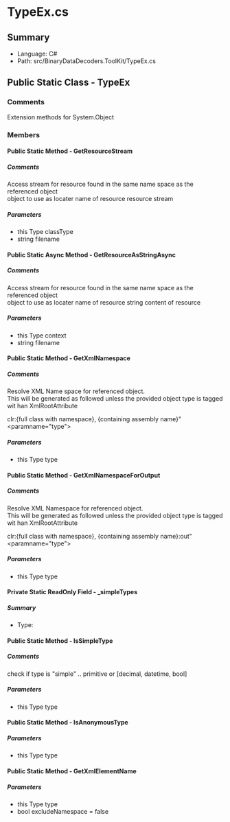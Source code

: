 ﻿# TypeEx.cs

## Summary

* Language: C#
* Path: src/BinaryDataDecoders.ToolKit/TypeEx.cs

## Public Static Class - TypeEx

### Comments

 <summary>
 Extension methods for System.Object
 </summary>

### Members

#### Public Static Method - GetResourceStream

##### Comments

 <summary>
 Access stream for resource found in the same name space as the referenced object
 </summary>
 <paramname="classType">object to use as locater</param>
 <paramname="filename">name of resource</param>
 <returns>resource stream</returns>

#####  Parameters

 - this Type classType 
 - string filename 

#### Public Static Async Method - GetResourceAsStringAsync

##### Comments

 <summary>
 Access stream for resource found in the same name space as the referenced object 
 </summary>
 <paramname="context">object to use as locater</param>
 <paramname="filename">name of resource</param>
 <returns>string content of resource</returns>

#####  Parameters

 - this Type context 
 - string filename 

#### Public Static Method - GetXmlNamespace

##### Comments

 <summary>
 Resolve XML Name space for referenced object.  
 </summary>
 <remarks>
 This will be generated as followed unless the provided object type is tagged wit han XmlRootAttribute
 
 <c>clr:{full class with namespace}, {containing assembly name}&quot;</c>
 </remarks>
 <paramname="type"></param>
 <returns></returns>

#####  Parameters

 - this Type type 

#### Public Static Method - GetXmlNamespaceForOutput

##### Comments

 <summary>
 Resolve XML Namespace for referenced object.  
 </summary>
 <remarks>
 This will be generated as followed unless the provided object type is tagged wit han XmlRootAttribute
 
 <c>clr:{full class with namespace}, {containing assembly name}:out&quot;</c>
 </remarks>
 <paramname="type"></param>
 <returns></returns>

#####  Parameters

 - this Type type 

#### Private Static ReadOnly Field - _simpleTypes

##### Summary

 * Type: 

#### Public Static Method - IsSimpleType

##### Comments

 <summary>
 check if type is "simple" .. primitive or [decimal, datetime, bool]
 </summary>
 <paramname="type"></param>
 <returns></returns>

#####  Parameters

 - this Type type 

#### Public Static Method - IsAnonymousType

#####  Parameters

 - this Type type 

#### Public Static Method - GetXmlElementName

#####  Parameters

 - this Type type 
 - bool excludeNamespace = false 

